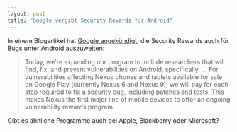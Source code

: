 ```yaml
---
layout: post
title: "Google vergibt Security Rewards für Android"
---
```


In einem Blogartikel hat [Google angekündigt][0], die Security Rewards auch für Bugs unter Android auszuweiten:

> Today, we're expanding our program to include researchers that will find,
> fix, and prevent vulnerabilities on Android, specifically.
> ...
> For vulnerabilities affecting Nexus phones and tablets available for sale
> on Google Play (currently Nexus 6 and Nexus 9), we will pay for each step
> required to fix a security bug, including patches and tests. This makes
> Nexus the first major line of mobile devices to offer an ongoing vulnerability
> rewards program.

Gibt es ähnliche Programme auch bei Apple, Blackberry oder Microsoft?

[0]: http://googleonlinesecurity.blogspot.de/2015/06/announcing-security-rewards-for-android.html

